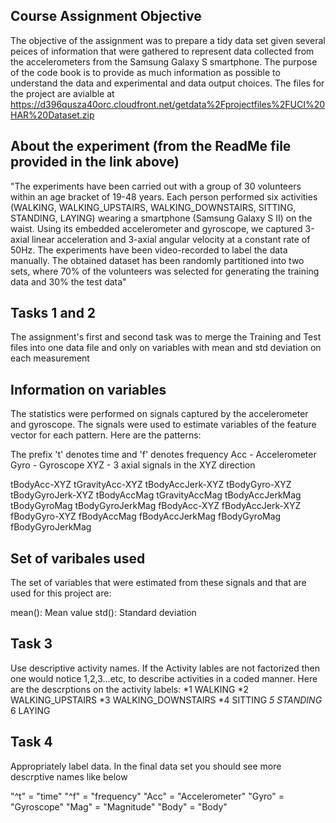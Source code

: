 ## Course Assignment Objective
The objective of the assignment was to prepare a tidy data set given several peices of information that were gathered to represent data collected from the accelerometers from the Samsung Galaxy S smartphone. The purpose of the code book is to provide as much information as possible to understand the data and experimental and data output choices. The files for the project are avialble at https://d396qusza40orc.cloudfront.net/getdata%2Fprojectfiles%2FUCI%20HAR%20Dataset.zip

## About the experiment (from the ReadMe file provided in the link above)
"The experiments have been carried out with a group of 30 volunteers within an age bracket of 19-48 years. Each person performed six activities (WALKING, WALKING_UPSTAIRS, WALKING_DOWNSTAIRS, SITTING, STANDING, LAYING) wearing a smartphone (Samsung Galaxy S II) on the waist. Using its embedded accelerometer and gyroscope, we captured 3-axial linear acceleration and 3-axial angular velocity at a constant rate of 50Hz. The experiments have been video-recorded to label the data manually. The obtained dataset has been randomly partitioned into two sets, where 70% of the volunteers was selected for generating the training data and 30% the test data"

## Tasks 1 and 2
The assignment's first  and second task was to merge the Training and Test files into one data file and only on variables with mean and std deviation on each measurement

## Information on variables
The statistics were performed on signals captured by the accelerometer and gyroscope. The signals were used to estimate variables of the feature vector for each pattern. Here are the patterns:

The prefix 't' denotes time and 'f' denotes frequency
Acc - Accelerometer
Gyro - Gyroscope
XYZ - 3 axial signals in the XYZ direction

tBodyAcc-XYZ
tGravityAcc-XYZ
tBodyAccJerk-XYZ
tBodyGyro-XYZ
tBodyGyroJerk-XYZ
tBodyAccMag
tGravityAccMag
tBodyAccJerkMag
tBodyGyroMag
tBodyGyroJerkMag
fBodyAcc-XYZ
fBodyAccJerk-XYZ
fBodyGyro-XYZ
fBodyAccMag
fBodyAccJerkMag
fBodyGyroMag
fBodyGyroJerkMag

## Set of varibales used
The set of variables that were estimated from these signals and that are used for this project are: 

mean(): Mean value
std(): Standard deviation

## Task 3
Use descriptive activity names. If the Activity lables are not factorized then one would notice 1,2,3...etc, to describe activities in a coded manner. Here are the descrptions on the activity labels:
*1 WALKING
*2 WALKING_UPSTAIRS
*3 WALKING_DOWNSTAIRS
*4 SITTING
*5 STANDING*
6 LAYING

## Task 4
Appropriately label data. In the final data set you should see more descrptive names like below

"^t" = "time"
"^f" = "frequency"
"Acc" = "Accelerometer"
"Gyro" = "Gyroscope"
"Mag" = "Magnitude"
"Body" = "Body"



